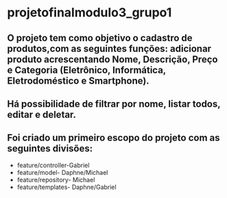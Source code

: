 # projetofinalmodulo3_grupo1

## O projeto tem como objetivo o cadastro de produtos,com as seguintes funções: adicionar produto acrescentando Nome, Descrição, Preço e Categoria (Eletrônico, Informática, Eletrodoméstico e Smartphone).
## Há possibilidade de filtrar por nome, listar todos, editar e deletar.
## Foi criado um primeiro escopo do projeto com as seguintes divisões:
* feature/controller-Gabriel
* feature/model- Daphne/Michael
* feature/repository- Michael
* feature/templates- Daphne/Gabriel
